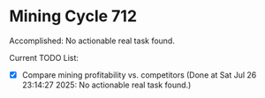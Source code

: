 # Mining Cycle 712

Accomplished: No actionable real task found.

Current TODO List:

- [x] Compare mining profitability vs. competitors  (Done at Sat Jul 26 23:14:27 2025: No actionable real task found.)